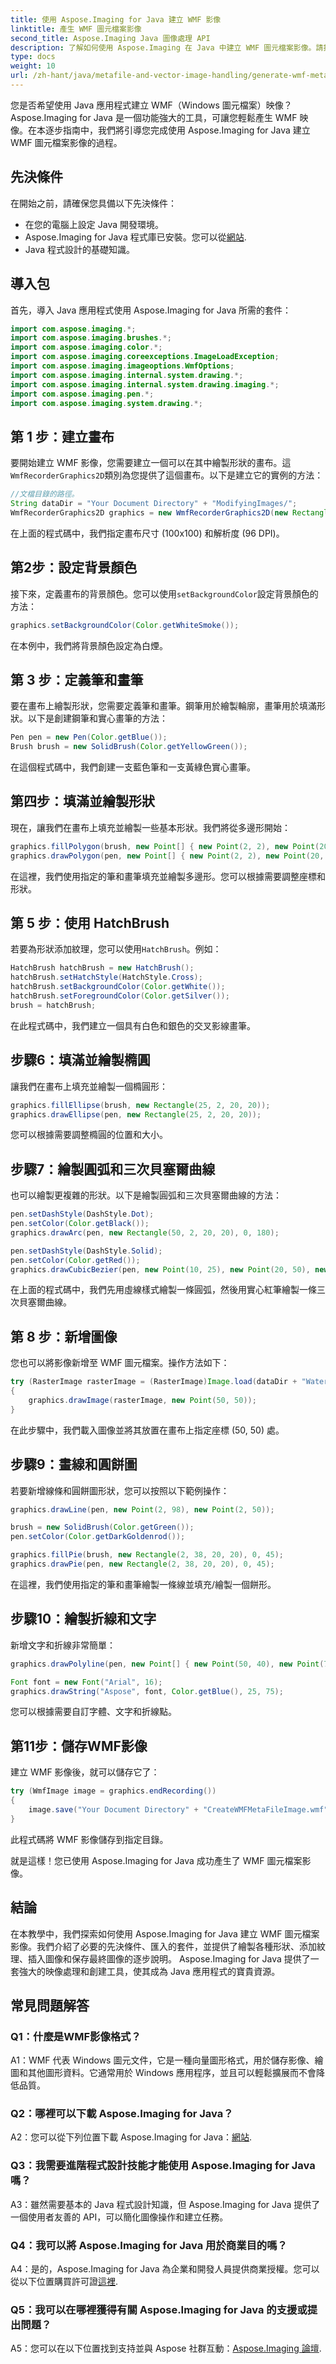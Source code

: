 ```yaml
---
title: 使用 Aspose.Imaging for Java 建立 WMF 影像
linktitle: 產生 WMF 圖元檔案影像
second_title: Aspose.Imaging Java 圖像處理 API
description: 了解如何使用 Aspose.Imaging 在 Java 中建立 WMF 圖元檔案影像。請按照此逐步指南獲得強大的圖像生成功能。
type: docs
weight: 10
url: /zh-hant/java/metafile-and-vector-image-handling/generate-wmf-metafile-images/
---
```

您是否希望使用 Java 應用程式建立 WMF（Windows 圖元檔案）映像？ Aspose.Imaging for Java 是一個功能強大的工具，可讓您輕鬆產生 WMF 映像。在本逐步指南中，我們將引導您完成使用 Aspose.Imaging for Java 建立 WMF 圖元檔案影像的過程。 

## 先決條件

在開始之前，請確保您具備以下先決條件：

- 在您的電腦上設定 Java 開發環境。
-  Aspose.Imaging for Java 程式庫已安裝。您可以從[網站](https://releases.aspose.com/imaging/java/).
- Java 程式設計的基礎知識。

## 導入包

首先，導入 Java 應用程式使用 Aspose.Imaging for Java 所需的套件：

```java
import com.aspose.imaging.*;
import com.aspose.imaging.brushes.*;
import com.aspose.imaging.color.*;
import com.aspose.imaging.coreexceptions.ImageLoadException;
import com.aspose.imaging.imageoptions.WmfOptions;
import com.aspose.imaging.internal.system.drawing.*;
import com.aspose.imaging.internal.system.drawing.imaging.*;
import com.aspose.imaging.pen.*;
import com.aspose.imaging.system.drawing.*;
```

## 第 1 步：建立畫布

要開始建立 WMF 影像，您需要建立一個可以在其中繪製形狀的畫布。這`WmfRecorderGraphics2D`類別為您提供了這個畫布。以下是建立它的實例的方法：

```java
//文檔目錄的路徑。
String dataDir = "Your Document Directory" + "ModifyingImages/";
WmfRecorderGraphics2D graphics = new WmfRecorderGraphics2D(new Rectangle(0, 0, 100, 100), 96);
```

在上面的程式碼中，我們指定畫布尺寸 (100x100) 和解析度 (96 DPI)。

## 第2步：設定背景顏色

接下來，定義畫布的背景顏色。您可以使用`setBackgroundColor`設定背景顏色的方法：

```java
graphics.setBackgroundColor(Color.getWhiteSmoke());
```

在本例中，我們將背景顏色設定為白煙。

## 第 3 步：定義筆和畫筆

要在畫布上繪製形狀，您需要定義筆和畫筆。鋼筆用於繪製輪廓，畫筆用於填滿形狀。以下是創建鋼筆和實心畫筆的方法：

```java
Pen pen = new Pen(Color.getBlue());
Brush brush = new SolidBrush(Color.getYellowGreen());
```

在這個程式碼中，我們創建一支藍色筆和一支黃綠色實心畫筆。

## 第四步：填滿並繪製形狀

現在，讓我們在畫布上填充並繪製一些基本形狀。我們將從多邊形開始：

```java
graphics.fillPolygon(brush, new Point[] { new Point(2, 2), new Point(20, 20), new Point(20, 2) });
graphics.drawPolygon(pen, new Point[] { new Point(2, 2), new Point(20, 20), new Point(20, 2) });
```

在這裡，我們使用指定的筆和畫筆填充並繪製多邊形。您可以根據需要調整座標和形狀。

## 第 5 步：使用 HatchBrush

若要為形狀添加紋理，您可以使用`HatchBrush`。例如：

```java
HatchBrush hatchBrush = new HatchBrush();
hatchBrush.setHatchStyle(HatchStyle.Cross);
hatchBrush.setBackgroundColor(Color.getWhite());
hatchBrush.setForegroundColor(Color.getSilver());
brush = hatchBrush;
```

在此程式碼中，我們建立一個具有白色和銀色的交叉影線畫筆。

## 步驟6：填滿並繪製橢圓

讓我們在畫布上填充並繪製一個橢圓形：

```java
graphics.fillEllipse(brush, new Rectangle(25, 2, 20, 20));
graphics.drawEllipse(pen, new Rectangle(25, 2, 20, 20));
```

您可以根據需要調整橢圓的位置和大小。

## 步驟7：繪製圓弧和三次貝塞爾曲線

也可以繪製更複雜的形狀。以下是繪製圓弧和三次貝塞爾曲線的方法：

```java
pen.setDashStyle(DashStyle.Dot);
pen.setColor(Color.getBlack());
graphics.drawArc(pen, new Rectangle(50, 2, 20, 20), 0, 180);

pen.setDashStyle(DashStyle.Solid);
pen.setColor(Color.getRed());
graphics.drawCubicBezier(pen, new Point(10, 25), new Point(20, 50), new Point(30, 50), new Point(40, 25));
```

在上面的程式碼中，我們先用虛線樣式繪製一條圓弧，然後用實心紅筆繪製一條三次貝塞爾曲線。

## 第 8 步：新增圖像

您也可以將影像新增至 WMF 圖元檔案。操作方法如下：

```java
try (RasterImage rasterImage = (RasterImage)Image.load(dataDir + "WaterMark.bmp"))
{
    graphics.drawImage(rasterImage, new Point(50, 50));
}
```

在此步驟中，我們載入圖像並將其放置在畫布上指定座標 (50, 50) 處。

## 步驟9：畫線和圓餅圖

若要新增線條和圓餅圖形狀，您可以按照以下範例操作：

```java
graphics.drawLine(pen, new Point(2, 98), new Point(2, 50));

brush = new SolidBrush(Color.getGreen());
pen.setColor(Color.getDarkGoldenrod());

graphics.fillPie(brush, new Rectangle(2, 38, 20, 20), 0, 45);
graphics.drawPie(pen, new Rectangle(2, 38, 20, 20), 0, 45);
```

在這裡，我們使用指定的筆和畫筆繪製一條線並填充/繪製一個餅形。

## 步驟10：繪製折線和文字

新增文字和折線非常簡單：

```java
graphics.drawPolyline(pen, new Point[] { new Point(50, 40), new Point(75, 40), new Point(75, 45), new Point(50, 45) });

Font font = new Font("Arial", 16);
graphics.drawString("Aspose", font, Color.getBlue(), 25, 75);
```

您可以根據需要自訂字體、文字和折線點。

## 第11步：儲存WMF影像

建立 WMF 影像後，就可以儲存它了：

```java
try (WmfImage image = graphics.endRecording())
{
    image.save("Your Document Directory" + "CreateWMFMetaFileImage.wmf");
}
```

此程式碼將 WMF 影像儲存到指定目錄。

就是這樣！您已使用 Aspose.Imaging for Java 成功產生了 WMF 圖元檔案影像。

## 結論

在本教學中，我們探索如何使用 Aspose.Imaging for Java 建立 WMF 圖元檔案影像。我們介紹了必要的先決條件、匯入的套件，並提供了繪製各種形狀、添加紋理、插入圖像和保存最終圖像的逐步說明。 Aspose.Imaging for Java 提供了一套強大的映像處理和創建工具，使其成為 Java 應用程式的寶貴資源。

## 常見問題解答

### Q1：什麼是WMF影像格式？

A1：WMF 代表 Windows 圖元文件，它是一種向量圖形格式，用於儲存影像、繪圖和其他圖形資料。它通常用於 Windows 應用程序，並且可以輕鬆擴展而不會降低品質。

### Q2：哪裡可以下載 Aspose.Imaging for Java？

 A2：您可以從下列位置下載 Aspose.Imaging for Java：[網站](https://releases.aspose.com/imaging/java/).

### Q3：我需要進階程式設計技能才能使用 Aspose.Imaging for Java 嗎？

A3：雖然需要基本的 Java 程式設計知識，但 Aspose.Imaging for Java 提供了一個使用者友善的 API，可以簡化圖像操作和建立任務。

### Q4：我可以將 Aspose.Imaging for Java 用於商業目的嗎？

 A4：是的，Aspose.Imaging for Java 為企業和開發人員提供商業授權。您可以從以下位置購買許可證[這裡](https://purchase.aspose.com/buy).

### Q5：我可以在哪裡獲得有關 Aspose.Imaging for Java 的支援或提出問題？

A5：您可以在以下位置找到支持並與 Aspose 社群互動：[Aspose.Imaging 論壇](https://forum.aspose.com/).